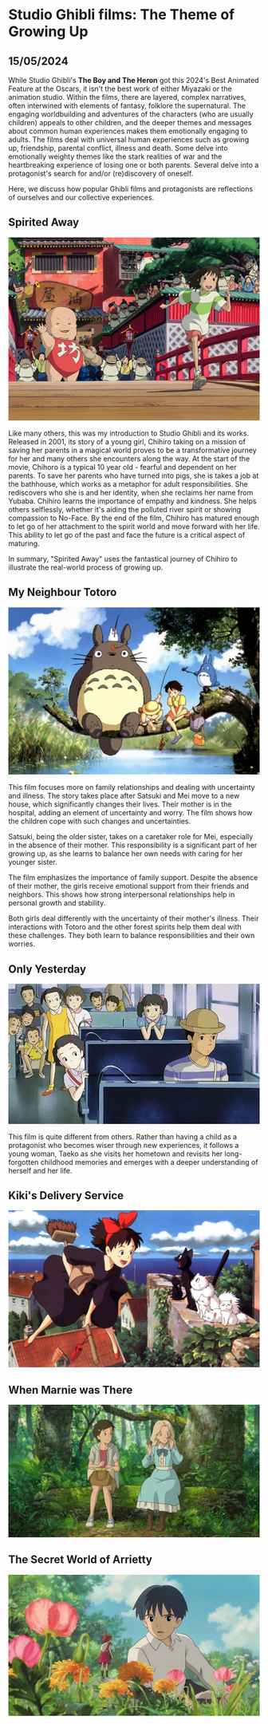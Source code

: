 # Studio Ghibli films: The Theme of Growing Up
## 15/05/2024

While Studio Ghibli's **The Boy and The Heron** got this 2024's Best Animated Feature at the Oscars, it isn't the best work of either Miyazaki or the animation studio. Within the films, there are layered, complex narratives, often interwined with elements of fantasy, folklore the supernatural. The engaging worldbuilding and adventures of the characters (who are usually children) appeals to other children, and the deeper themes and messages about common human experiences makes them emotionally engaging to adults. The films deal with universal human experiences such as growing up, friendship, parental conflict, illness and death. Some delve into emotionally weighty themes like the stark realities of war and the heartbreaking experience of losing one or both parents. Several delve into a protagonist's search for and/or (re)discovery of oneself. 

<!-- Studio Ghibli films often explore the theme of self-discovery and personal growth. In movies like **Spirited Away** and **Howl's Moving Castle**, we witness young protagonists embarking on transformative journeys that lead them to discover their true selves. These coming-of-age stories resonate with audiences of all ages, as they capture the universal struggle of finding one's place in the world.

Moreover, Studio Ghibli films excel in portraying the complexities of friendship. From the heartwarming bond between Totoro and the two sisters in **My Neighbor Totoro** to the unlikely friendship between Seita and Setsuko in **Grave of the Fireflies**, these films showcase the power of connection and the importance of supporting one another through life's challenges.

Parental conflict is another recurring theme in Studio Ghibli films. Whether it's the strained relationship between Chihiro and her parents in **Spirited Away** or the absent parents in **Kiki's Delivery Service**, these narratives explore the impact of familial dynamics on a child's growth and development. By addressing these sensitive topics, Studio Ghibli films encourage viewers to reflect on their own relationships and the role of family in their lives.

Lastly, death is a theme that is handled with great sensitivity in Studio Ghibli films. Movies like **Princess Mononoke** and **The Wind Rises** delve into the fragility of life and the consequences of human actions. These thought-provoking narratives remind us of the interconnectedness of all living beings and the importance of cherishing our planet.

In conclusion, Studio Ghibli films go beyond mere entertainment. They touch upon profound themes that resonate with audiences on a deep emotional level. Through their captivating storytelling and stunning animation, these films inspire us to reflect on our own experiences and embrace the journey of self-discovery and personal growth. -->

Here, we discuss how popular Ghibli films and protagonists are reflections of ourselves and our collective experiences.

## Spirited Away

![Spirited Away](https://github.com/CodingLife1024/blog-content/blob/main/images/sg1.jpg?raw=true)

Like many others, this was my introduction to Studio Ghibli and its works. Released in 2001, 
its story of a young girl, Chihiro taking on a mission of saving her parents in a magical world proves to be a transformative journey for her and many others she encounters along the way. At the start of the movie, Chihoro is a typical 10 year old - fearful and dependent on her parents. To save her parents who have turned into pigs, she is takes a job at the bathhouse, which works as a metaphor for adult responsibilities. She rediscovers who she is and her identity, when she reclaims her name from Yubaba. Chihiro learns the importance of empathy and kindness. She helps others selflessly, whether it's aiding the polluted river spirit or showing compassion to No-Face. By the end of the film, Chihiro has matured enough to let go of her attachment to the spirit world and move forward with her life. This ability to let go of the past and face the future is a critical aspect of maturing. 

In summary, "Spirited Away" uses the fantastical journey of Chihiro to illustrate the real-world process of growing up.

## My Neighbour Totoro

![My Neighbour Totoro](https://github.com/CodingLife1024/blog-content/blob/main/images/sg2.jpeg?raw=true)

This film focuses more on family relationships and dealing with uncertainty and illness. The story takes place after Satsuki and Mei move to a new house, which significantly changes their lives. Their mother is in the hospital, adding an element of uncertainty and worry. The film shows how the children cope with such changes and uncertainties.

Satsuki, being the older sister, takes on a caretaker role for Mei, especially in the absence of their mother. This responsibility is a significant part of her growing up, as she learns to balance her own needs with caring for her younger sister. 

The film emphasizes the importance of family support. Despite the absence of their mother, the girls receive emotional support from their friends and neighbors. This shows how strong interpersonal relationships help in personal growth and stability.

Both girls deal differently with the uncertainty of their mother's illness. Their interactions with Totoro and the other forest spirits help them deal with these challenges. They both learn to balance responsibilities and their own worries.

## Only Yesterday

![Only Yesterday](https://github.com/CodingLife1024/blog-content/blob/main/images/sg3.jpg?raw=true)

This film is quite different from others. Rather than having a child as a protagonist who becomes wiser through new experiences, it follows a young woman, Taeko as she visits her hometown and revisits her long-forgotten childhood memories and emerges with a deeper understanding of herself and her life. 

## Kiki's Delivery Service

![Kiki's Delivery Service](https://github.com/CodingLife1024/blog-content/blob/main/images/sg4.jpg?raw=true)


## When Marnie was There

![When Marnie was There](https://github.com/CodingLife1024/blog-content/blob/main/images/sg5.jpg?raw=true)

## The Secret World of Arrietty

![The Secret World of Arrietty](https://github.com/CodingLife1024/blog-content/blob/main/images/sg6.webp?raw=true)